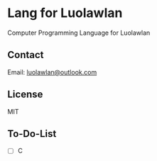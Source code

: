 # Lang for Luolawlan
Computer Programming Language for Luolawlan

## Contact
Email: luolawlan@outlook.com

## License
MIT

## To-Do-List
- [ ] C
